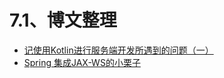 # 7.1、博文整理

* [记使用Kotlin进行服务端开发所遇到的问题（一）](http://www.jianshu.com/p/ec395467cf69)
* [Spring 集成JAX-WS的小栗子](http://www.jianshu.com/p/d0506798fd4e)